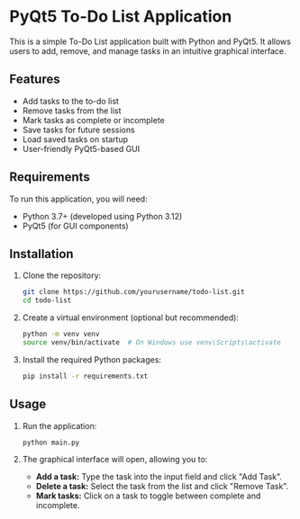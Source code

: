 # PyQt5 To-Do List Application

This is a simple To-Do List application built with Python and PyQt5. It allows users to add, remove, and manage tasks in an intuitive graphical interface.

## Features

- Add tasks to the to-do list
- Remove tasks from the list
- Mark tasks as complete or incomplete
- Save tasks for future sessions
- Load saved tasks on startup
- User-friendly PyQt5-based GUI

## Requirements

To run this application, you will need:

- Python 3.7+ (developed using Python 3.12)
- PyQt5 (for GUI components)

## Installation

1. Clone the repository:

    ```bash
    git clone https://github.com/yourusername/todo-list.git
    cd todo-list
    ```

2. Create a virtual environment (optional but recommended):

    ```bash
    python -m venv venv
    source venv/bin/activate  # On Windows use venv\Scripts\activate
    ```

3. Install the required Python packages:

    ```bash
    pip install -r requirements.txt
    ```

## Usage

1. Run the application:

    ```bash
    python main.py
    ```

2. The graphical interface will open, allowing you to:

   - **Add a task:** Type the task into the input field and click "Add Task".
   - **Delete a task:** Select the task from the list and click "Remove Task".
   - **Mark tasks:** Click on a task to toggle between complete and incomplete.
